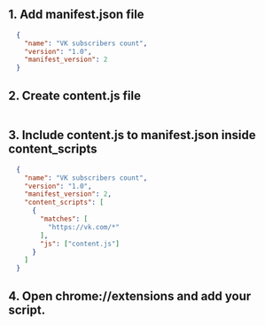 ## 1. Add manifest.json file
```json
  {
    "name": "VK subscribers count",
    "version": "1.0",
    "manifest_version": 2
  }
```
## 2. Create content.js file

```js

```
## 3. Include content.js to manifest.json inside content_scripts

```json
  {
    "name": "VK subscribers count",
    "version": "1.0",
    "manifest_version": 2,
    "content_scripts": [
      {
        "matches": [
          "https://vk.com/*"
        ],
        "js": ["content.js"]
      }
    ]
  }
```
## 4. Open chrome://extensions and add your script.
